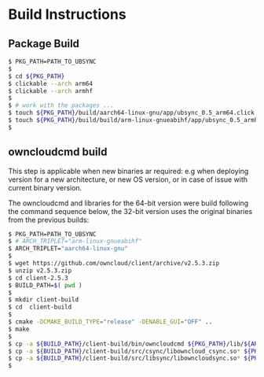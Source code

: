 # Build Instructions


## Package Build

```bash
$ PKG_PATH=PATH_TO_UBSYNC
$ 
$ cd ${PKG_PATH}
$ clickable --arch arm64
$ clickable --arch armhf
$
$ # work with the packages ...
$ touch ${PKG_PATH}/build/aarch64-linux-gnu/app/ubsync_0.5_arm64.click
$ touch ${PKG_PATH}/build/build/arm-linux-gnueabihf/app/ubsync_0.5_armhf.click
$
```


## owncloudcmd build
This step is applicable when new binaries ar required: e.g when deploying version for a new architecture, or new OS version, or in case of issue with current binary version.

The owncloudcmd and libraries for the 64-bit version were build following the command sequence below, the 32-bit version uses the original binaries from the previous builds:

```bash
$ PKG_PATH=PATH_TO_UBSYNC
$ # ARCH_TRIPLET="arm-linux-gnueabihf"
$ ARCH_TRIPLET="aarch64-linux-gnu"
$
$ wget https://github.com/owncloud/client/archive/v2.5.3.zip
$ unzip v2.5.3.zip
$ cd client-2.5.3
$ BUILD_PATH=$( pwd )
$ 
$ mkdir client-build
$ cd  client-build
$ 
$ cmake -DCMAKE_BUILD_TYPE="release" -DENABLE_GUI="OFF" ..
$ make
$ 
$ cp -a ${BUILD_PATH}/client-build/bin/owncloudcmd ${PKG_PATH}/lib/${ARCH_TRIPLET}/bin
$ cp -a ${BUILD_PATH}/client-build/src/csync/libowncloud_csync.so* ${PKG_PATH}/lib/${ARCH_TRIPLET}/lib/
$ cp -a ${BUILD_PATH}/client-build/src/libsync/libowncloudsync.so* ${PKG_PATH}/lib/${ARCH_TRIPLET}/lib/
$
```
